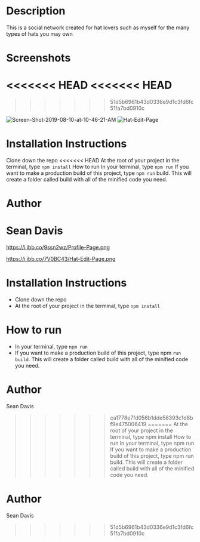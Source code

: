 # Description

This is a social network created for hat lovers such as myself for the many types of hats you may own

# Screenshots

<<<<<<< HEAD
<<<<<<< HEAD
=======
>>>>>>> 51d5b6961b43d0336e9d1c3fd6fc51fa7bd0910c
<img src="https://i.ibb.co/zWMjRBw/Screen-Shot-2019-08-10-at-10-46-21-AM.png" alt="Screen-Shot-2019-08-10-at-10-46-21-AM" border="0">

<img src="https://i.ibb.co/7V0BC43/Hat-Edit-Page.png" alt="Hat-Edit-Page" border="0">

# Installation Instructions

Clone down the repo
<<<<<<< HEAD
At the root of your project in the terminal, type `npm install`
How to run
In your terminal, type `npm run`
If you want to make a production build of this project, type `npm run` build. This will create a folder called build with all of the minified code you need.

# Author

Sean Davis
=======
https://i.ibb.co/9ssn2wz/Profile-Page.png

https://i.ibb.co/7V0BC43/Hat-Edit-Page.png



# Installation Instructions

* Clone down the repo
* At the root of your project in the terminal, type `npm install`

# How to run

* In your terminal, type `npm run`
* If you want to make a production build of this project, type npm `run build`. This will create a folder called build with all of the minified code you need.

# Author

Sean Davis
>>>>>>> ca1778e7fd056b1dde58393c1d8bf9e475006419
=======
At the root of your project in the terminal, type npm install
How to run
In your terminal, type npm run
If you want to make a production build of this project, type npm run build. This will create a folder called build with all of the minified code you need.

# Author

Sean Davis
>>>>>>> 51d5b6961b43d0336e9d1c3fd6fc51fa7bd0910c
